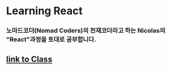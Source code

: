 # Learning React 

### 노마드코더(Nomad Coders)의 천재코더라고 하는 Nicolas의 "React"과정을 토대로 공부합니다.
## [link to Class](https://academy.nomadcoders.co/courses/category/EN)
